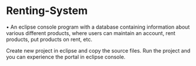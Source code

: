 # Renting-System
•	An eclipse console program with a database containing information about various different products, where users can maintain an account, rent products, put products on rent, etc.

Create new project in eclipse and copy the source files. Run the project and you can experience the portal in eclipse console.
